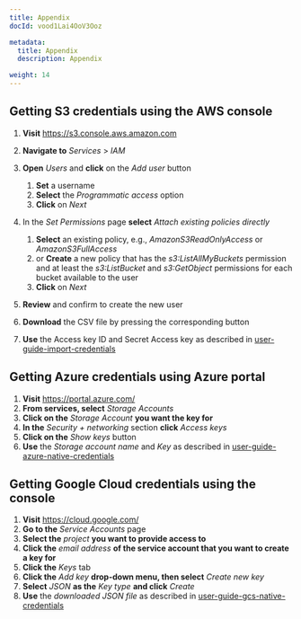 ```yaml
---
title: Appendix
docId: vood1Lai4OoV3Ooz

metadata:
  title: Appendix
  description: Appendix

weight: 14   
---
```


## Getting S3 credentials using the AWS console

1. **Visit** <https://s3.console.aws.amazon.com>

2. **Navigate to** *Services* > *IAM*

3. **Open** *Users* and **click** on the *Add user* button

   1. **Set** a username
   2. **Select** the *Programmatic access* option
   3. **Click** on *Next*

4. In the *Set Permissions* page **select** *Attach existing policies directly*

   1. **Select** an existing policy, e.g., *AmazonS3ReadOnlyAccess* or *AmazonS3FullAccess*
   2. or **Create** a new policy that has the *s3:ListAllMyBuckets* permission and at least the *s3:ListBucket* and *s3:GetObject* permissions for each bucket available to the user
   3. **Click** on *Next*

5. **Review** and confirm to create the new user

6. **Download** the CSV file by pressing the corresponding button

7. **Use** the Access key ID and Secret Access key as described in [user-guide-import-credentials](../user-guides/credentials#import-credentials)

## Getting Azure credentials using Azure portal

1. **Visit** <https://portal.azure.com/>
2. **From services, select** *Storage Accounts*
3. **Click on the** *Storage Account* **you want the key for**
4. **In the** *Security + networking* section **click** *Access keys*
5. **Click on the** *Show keys* button
6. **Use** the *Storage account name* and *Key* as described in [user-guide-azure-native-credentials](../user-guides/credentials#azure-storage-using-environment-variables)

## Getting Google Cloud credentials using the console

1. **Visit** <https://cloud.google.com/>
2. **Go to the** *Service Accounts* page
3. **Select the** *project* **you want to provide access to**
4. **Click the** *email address* **of the service account that you want to create a key for**
5. **Click the** *Keys* tab
6. **Click the** *Add key* **drop-down menu, then select** *Create new key*
7. **Select** *JSON* **as the** *Key type* **and click** *Create*
8. **Use** the *downloaded JSON file* as described in [user-guide-gcs-native-credentials](../user-guides/credentials#google-cloud-storage-using-environment-variable)
